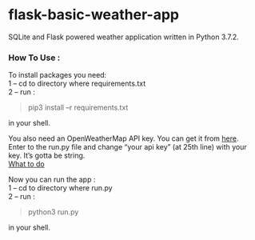 # flask-basic-weather-app
SQLite and Flask powered weather application written in Python 3.7.2.

### How To Use :

To install packages you need:
<br>
1 – cd to directory where requirements.txt
<br>
2 – run : 
> pip3 install –r requirements.txt

in your shell.

You also need an OpenWeatherMap API key. You can get it from [here](https://openweathermap.org/api).
<br>
Enter to the run.py file and change “your api key” (at 25th line) with your key.  It’s gotta be string.
<br>
[What to do](https://prnt.sc/suz62d)
<br>


Now you can run the app : 
<br>
1 – cd to directory where run.py
<br>
2 – run : 
> python3 run.py

in your shell. 
